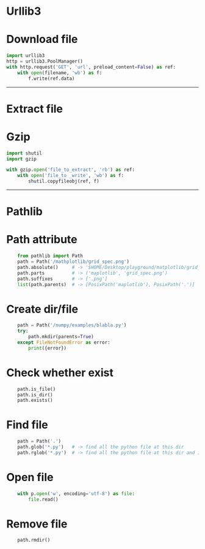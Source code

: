 # Urllib3
# Download file
``` python
import urllib3
http = urllib3.PoolManager()
with http.request('GET', 'url', preload_content=False) as ref:
    with open(filename, 'wb') as f:
        f.write(ref.data)
```

---
# Extract file
# Gzip
``` python
import shutil
import gzip

with gzip.open('file_to_extract', 'rb') as ref:
    with open('file_to _write', 'wb') as f:
        shutil.copyfileobj(ref, f)
```
---

# Pathlib
# Path attribute
``` python
    from pathlib import Path
    path = Path('/mathplotlib/grid_spec.png')
    path.absolute()     # -> '$HOME/Desktop/playground/matplotlib/grid_spec.png'
    path.parts          # -> ('maplotlib', 'grid_spec.png')
    path.suffixes       # -> ['.png']
    list(path.parents)  # -> [PosixPath('maplotlib'), PosixPath('.')]
```

# Create dir/file
``` python
    path = Path('/numpy/examples/blabla.py')
    try:
        path.mkdir(parents=True)
    except FileNotFoundError as error:
        print({error})
```

# Check whether exist
``` python
    path.is_file()
    path.is_dir()
    path.exists()
```

# Find file
``` python
    path = Path('.')
    path.glob('*.py')   # -> find all the python file at this dir
    path.rglob('*.py')  # -> find all the python file at this dir and its subdirs
```

# Open file
``` python
    with p.open('w', encoding='utf-8') as file:
        file.read()
```

# Remove file
``` python
    path.rmdir()

```

